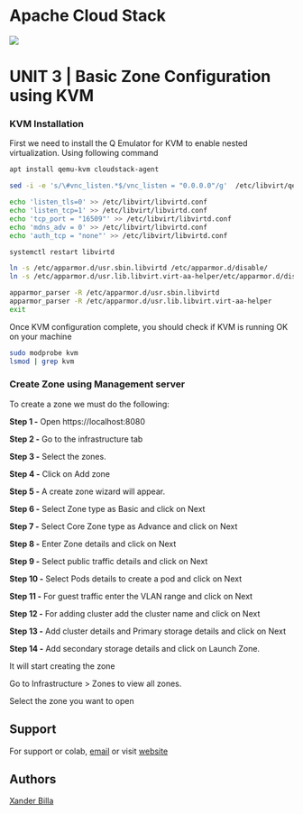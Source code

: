 

# **Apache Cloud Stack**

![](https://upload.wikimedia.org/wikipedia/commons/7/70/Apache_CloudStack_Logo.svg)

# UNIT 3 | Basic Zone Configuration using KVM

### KVM Installation

First we need to install the Q Emulator for KVM to enable nested virtualization. Using following command

```bash
apt install qemu-kvm cloudstack-agent

sed -i -e 's/\#vnc_listen.*$/vnc_listen = "0.0.0.0"/g'  /etc/libvirt/qemu.conf

echo 'listen_tls=0' >> /etc/libvirt/libvirtd.conf
echo 'listen_tcp=1' >> /etc/libvirt/libvirtd.conf
echo 'tcp_port = "16509"' >> /etc/libvirt/libvirtd.conf
echo 'mdns_adv = 0' >> /etc/libvirt/libvirtd.conf
echo 'auth_tcp = "none"' >> /etc/libvirt/libvirtd.conf

systemctl restart libvirtd

ln -s /etc/apparmor.d/usr.sbin.libvirtd /etc/apparmor.d/disable/
ln -s /etc/apparmor.d/usr.lib.libvirt.virt-aa-helper/etc/apparmor.d/disable/

apparmor_parser -R /etc/apparmor.d/usr.sbin.libvirtd
apparmor_parser -R /etc/apparmor.d/usr.lib.libvirt.virt-aa-helper
exit
```


Once KVM configuration complete, you should check if KVM is running OK on your machine

```bash
sudo modprobe kvm 
lsmod | grep kvm
```
### Create Zone using Management server

To create a zone we must do the following: 

**Step 1 -** Open https://localhost:8080

**Step 2 -** Go to the infrastructure tab 

**Step 3 -** Select the zones.

**Step 4 -** Click on Add zone

**Step 5 -** A create zone wizard will appear.

**Step 6 -** Select Zone type as Basic and click on Next

**Step 7 -** Select Core Zone type as Advance and click on Next

**Step 8 -** Enter Zone details and click on Next

**Step 9 -** Select public traffic details and click on Next

**Step 10 -** Select Pods details to create a pod and click on Next

**Step 11 -** For guest traffic enter the VLAN range and click on Next

**Step 12 -** For adding cluster add the cluster name and click on Next

**Step 13 -** Add cluster details and Primary storage details and click on Next

**Step 14 -** Add secondary storage details and click on Launch Zone.

It will start creating the zone

Go to Infrastructure > Zones to view all zones.

Select the zone you want to open 

## Support

For support or colab, [email](mailto:dev.xanderbilla@gmail.com) or visit [website](https://xanderbilla.com)

## Authors

[Xander Billa](https://xanderbilla.com)
